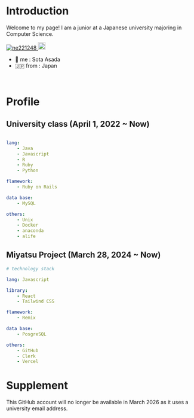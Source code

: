 # Introduction
Welcome to my page! I am a junior at a Japanese university majoring in Computer Science.
<p align="left">
  <a href="https://github.com/ne221248/sota.asada/">
    <img src="https://komarev.com/ghpvc/?username=ne221248" alt="ne221248" />
  </a>
  <a href="https://github.com/ne221248">
    <img height="20" src="https://img.shields.io/github/followers/ne221248?label=follow&logo=github&style=flat" />
  </a>
  
</p>

  - 👤 me : Sota Asada
  - 🇯🇵 from : Japan

<br>

# Profile

## University class (April 1, 2022 ~ Now)

```yaml

lang:
    - Java
    - Javascript
    - R
    - Ruby
    - Python

flamework:
    - Ruby on Rails

data base: 
    - MySQL

others:
    - Unix
    - Docker
    - anaconda
    - alife

```

## Miyatsu Project (March 28, 2024 ~ Now)

```yaml
# technology stack

lang: Javascript

library:
    - React
    - Tailwind CSS

flamework:
    - Remix

data base:
    - PosgreSQL

others:
    - GitHub
    - Clerk
    - Vercel

```

# Supplement
This GitHub account will no longer be available in March 2026 as it uses a university email address.

<!--
This GitHub account is no longer available because it uses a university email address.
<br>
I have created a new account, please check it out
<p>
  https://github.com/newUsername
</p>
-->
     
